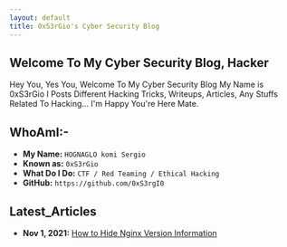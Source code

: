 ```yaml
---
layout: default
title: 0xS3rGio's Cyber Security Blog
---
```


## **Welcome To My Cyber Security Blog,  Hacker**

Hey You, Yes You, Welcome To My Cyber Security Blog My Name is 0xS3rGio I Posts Different Hacking Tricks, Writeups, Articles, Any Stuffs Related To Hacking... I'm Happy You're Here Mate.

## WhoAmI:-


- **My Name:**    `HOGNAGLO komi Sergio`
- **Known as:**   `0xS3rGio`
- **What Do I Do:**  `CTF / Red Teaming / Ethical Hacking`
- **GitHub:**     `https://github.com/0xS3rgI0`

## **Latest_Articles**

- **Nov 1, 2021:** [How to Hide Nginx Version Information](https://0xS3rgI0.github.io/posts/Nginx.html)

